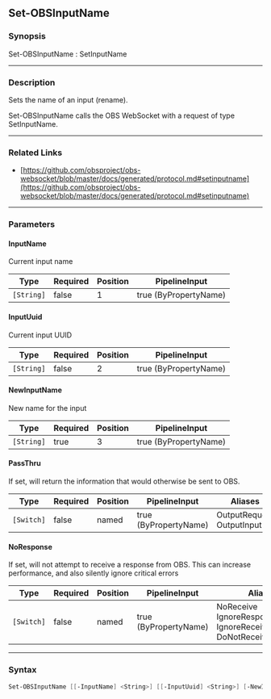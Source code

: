 Set-OBSInputName
----------------

### Synopsis
Set-OBSInputName : SetInputName

---

### Description

Sets the name of an input (rename).

Set-OBSInputName calls the OBS WebSocket with a request of type SetInputName.

---

### Related Links
* [https://github.com/obsproject/obs-websocket/blob/master/docs/generated/protocol.md#setinputname](https://github.com/obsproject/obs-websocket/blob/master/docs/generated/protocol.md#setinputname)

---

### Parameters
#### **InputName**
Current input name

|Type      |Required|Position|PipelineInput        |
|----------|--------|--------|---------------------|
|`[String]`|false   |1       |true (ByPropertyName)|

#### **InputUuid**
Current input UUID

|Type      |Required|Position|PipelineInput        |
|----------|--------|--------|---------------------|
|`[String]`|false   |2       |true (ByPropertyName)|

#### **NewInputName**
New name for the input

|Type      |Required|Position|PipelineInput        |
|----------|--------|--------|---------------------|
|`[String]`|true    |3       |true (ByPropertyName)|

#### **PassThru**
If set, will return the information that would otherwise be sent to OBS.

|Type      |Required|Position|PipelineInput        |Aliases                      |
|----------|--------|--------|---------------------|-----------------------------|
|`[Switch]`|false   |named   |true (ByPropertyName)|OutputRequest<br/>OutputInput|

#### **NoResponse**
If set, will not attempt to receive a response from OBS.
This can increase performance, and also silently ignore critical errors

|Type      |Required|Position|PipelineInput        |Aliases                                                                |
|----------|--------|--------|---------------------|-----------------------------------------------------------------------|
|`[Switch]`|false   |named   |true (ByPropertyName)|NoReceive<br/>IgnoreResponse<br/>IgnoreReceive<br/>DoNotReceiveResponse|

---

### Syntax
```PowerShell
Set-OBSInputName [[-InputName] <String>] [[-InputUuid] <String>] [-NewInputName] <String> [-PassThru] [-NoResponse] [<CommonParameters>]
```
